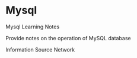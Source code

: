 # Mysql

Mysql Learning Notes

Provide notes on the operation of MySQL database

Information Source Network
